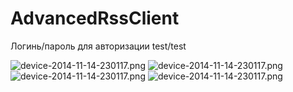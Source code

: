 # AdvancedRssClient

Логинь/пароль для авторизации test/test

![device-2014-11-14-230117.png](https://github.com/dr-yand/.other/device-2015-04-08-142958.png)
![device-2014-11-14-230117.png](https://github.com/dr-yand/.other/device-2015-04-08-142958.png)
![device-2014-11-14-230117.png](https://github.com/dr-yand/.other/device-2015-04-08-142958.png)
![device-2014-11-14-230117.png](https://github.com/dr-yand/.other/device-2015-04-08-142958.png)

